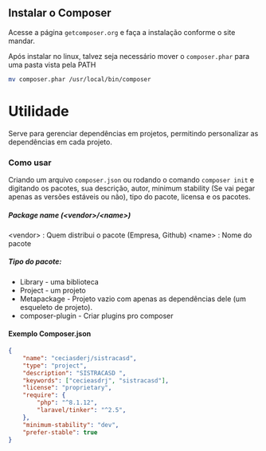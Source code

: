 ## Instalar o Composer 

Acesse a página `getcomposer.org` e faça a instalação conforme o site mandar.

Após instalar no linux, talvez seja necessário mover o `composer.phar` para uma pasta vista pela PATH 

```bash
mv composer.phar /usr/local/bin/composer
```

# Utilidade

Serve para gerenciar dependências em projetos, permitindo personalizar as dependências em cada projeto.

### Como usar

Criando um arquivo `composer.json` ou rodando o comando `composer init` e digitando os pacotes, sua descrição, autor, minimum stability (Se vai pegar apenas as versões estáveis ou não), tipo do pacote, licensa e os pacotes.

##### Package name (\<vendor>/\<name>) 
\<vendor> : Quem distribui o pacote (Empresa, Github)
\<name> : Nome do pacote

##### Tipo do pacote:
* Library - uma biblioteca
* Project - um projeto
* Metapackage - Projeto vazio com apenas as dependências dele (um esqueleto de projeto).
* composer-plugin - Criar plugins pro composer


#### Exemplo Composer.json
```json
{
    "name": "ceciasderj/sistracasd",
    "type": "project",
    "description": "SISTRACASD ",
    "keywords": ["cecieasdrj", "sistracasd"],
    "license": "proprietary",
    "require": {
        "php": "^8.1.12",
        "laravel/tinker": "^2.5",
    },
    "minimum-stability": "dev",
    "prefer-stable": true
}

```





